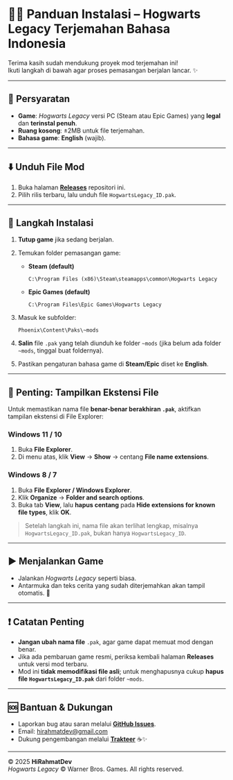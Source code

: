 # 🧙‍♀️ Panduan Instalasi – Hogwarts Legacy Terjemahan Bahasa Indonesia

Terima kasih sudah mendukung proyek mod terjemahan ini!  
Ikuti langkah di bawah agar proses pemasangan berjalan lancar. ✨

---

## 🔧 Persyaratan

- **Game**: _Hogwarts Legacy_ versi PC (Steam atau Epic Games) yang **legal** dan **terinstal penuh**.
- **Ruang kosong**: ±2MB untuk file terjemahan.
- **Bahasa game**: **English** (wajib).

---

## ⬇️ Unduh File Mod

1. Buka halaman [**Releases**](https://github.com/HiRahmatDev/hogwarts-legacy-bahasa-indonesia/releases) repositori ini.
2. Pilih rilis terbaru, lalu unduh file `HogwartsLegacy_ID.pak`.

---

## 💾 Langkah Instalasi

1. **Tutup game** jika sedang berjalan.
2. Temukan folder pemasangan game:

   - **Steam (default)**

     ```text
     C:\Program Files (x86)\Steam\steamapps\common\Hogwarts Legacy
     ```

   - **Epic Games (default)**

     ```text
     C:\Program Files\Epic Games\Hogwarts Legacy
     ```

3. Masuk ke subfolder:

   ```text
   Phoenix\Content\Paks\~mods
   ```

4. **Salin** file `.pak` yang telah diunduh ke folder `~mods` (jika belum ada folder `~mods`, tinggal buat foldernya).
5. Pastikan pengaturan bahasa game di **Steam/Epic** diset ke **English**.

---

## 📝 Penting: Tampilkan Ekstensi File

Untuk memastikan nama file **benar-benar berakhiran `.pak`**, aktifkan tampilan ekstensi di File Explorer:

### Windows 11 / 10

1. Buka **File Explorer**.
2. Di menu atas, klik **View** → **Show** → centang **File name extensions**.

### Windows 8 / 7

1. Buka **File Explorer / Windows Explorer**.
2. Klik **Organize** → **Folder and search options**.
3. Buka tab **View**, lalu **hapus centang** pada **Hide extensions for known file types**, klik **OK**.

> Setelah langkah ini, nama file akan terlihat lengkap, misalnya `HogwartsLegacy_ID.pak`, bukan hanya `HogwartsLegacy_ID`.

---

## ▶️ Menjalankan Game

- Jalankan _Hogwarts Legacy_ seperti biasa.
- Antarmuka dan teks cerita yang sudah diterjemahkan akan tampil otomatis. 🌟

---

## ❗ Catatan Penting

- **Jangan ubah nama file** `.pak`, agar game dapat memuat mod dengan benar.
- Jika ada pembaruan game resmi, periksa kembali halaman **Releases** untuk versi mod terbaru.
- Mod ini **tidak memodifikasi file asli**; untuk menghapusnya cukup **hapus file `HogwartsLegacy_ID.pak`** dari folder `~mods`.

---

## 🆘 Bantuan & Dukungan

- Laporkan bug atau saran melalui **[GitHub Issues](./issues)**.
- Email: <hirahmatdev@gmail.com>
- Dukung pengembangan melalui **[Trakteer](https://teer.id/hirahmat.dev)** ☕✨

---

© 2025 **HiRahmatDev**  
_Hogwarts Legacy_ © Warner Bros. Games. All rights reserved.
